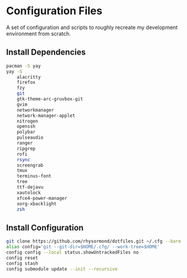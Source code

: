 # Configuration Files
A set of configuration and scripts to roughly recreate my development environment from scratch.

## Install Dependencies
```bash
pacman -S yay
yay -S
    alacritty
    firefox
    fzy
    git
    gtk-theme-arc-gruvbox-git
    gvim
    networkmanager
    network-manager-applet
    nitrogen
    openssh
    polybar
    pulseaudio
    ranger
    ripgrep
    rofi
    rsync
    screengrab
    tmux
    terminus-font
    tree
    ttf-dejavu
    xautolock
    xfce4-power-manager
    xorg-xbacklight
    zsh
```

## Install Configuration
```bash
git clone https://github.com/rhysormond/dotfiles.git ~/.cfg --bare
alias config='git --git-dir=$HOME/.cfg/ --work-tree=$HOME'
config config --local status.showUntrackedFiles no
config reset
config stash
config submodule update --init --recursive
```

